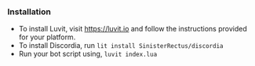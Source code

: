 
### Installation

- To install Luvit, visit https://luvit.io and follow the instructions provided for your platform.
- To install Discordia, run `lit install SinisterRectus/discordia`
- Run your bot script using, `luvit index.lua`
